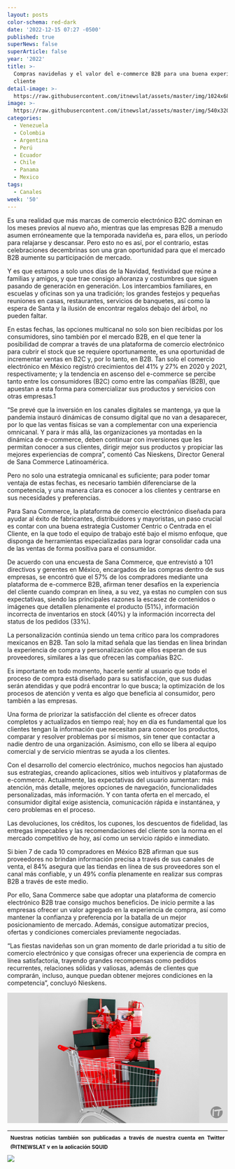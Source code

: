 ```yaml
---
layout: posts
color-schema: red-dark
date: '2022-12-15 07:27 -0500'
published: true
superNews: false
superArticle: false
year: '2022'
title: >-
  Compras navideñas y el valor del e-commerce B2B para una buena experiencia del
  cliente 
detail-image: >-
  https://raw.githubusercontent.com/itnewslat/assets/master/img/1024x680/carritos-con-regalos-g.jpg
image: >-
  https://raw.githubusercontent.com/itnewslat/assets/master/img/540x320/carritos-con-regalos-p.jpg
categories:
  - Venezuela
  - Colombia
  - Argentina
  - Perú
  - Ecuador
  - Chile
  - Panama
  - Mexico
tags:
  - Canales
week: '50'
---
```

Es una realidad que más marcas de comercio electrónico B2C dominan en los meses previos al nuevo año, mientras que las empresas B2B a menudo asumen erróneamente que la temporada navideña es, para ellos, un período para relajarse y descansar. Pero esto no es así, por el contrario, estas celebraciones decembrinas son una gran oportunidad para que el mercado B2B aumente su participación de mercado.

Y es que estamos a solo unos días de la Navidad, festividad que reúne a familias y amigos, y que trae consigo añoranza y costumbres que siguen pasando de generación en generación. Los intercambios familiares, en escuelas y oficinas son ya una tradición; los grandes festejos y pequeñas reuniones en casas, restaurantes, servicios de banquetes, así como la espera de Santa y la ilusión de encontrar regalos debajo del árbol, no pueden faltar.

En estas fechas, las opciones multicanal no solo son bien recibidas por los consumidores, sino también por el mercado B2B, en el que tener la posibilidad de comprar a través de una plataforma de comercio electrónico para cubrir el stock que se requiere oportunamente, es una oportunidad de incrementar ventas en B2C y, por lo tanto, en B2B. Tan solo el comercio electrónico en México registró crecimientos del 41% y 27% en 2020 y 2021, respectivamente; y la tendencia en ascenso del e-commerce se percibe tanto entre los consumidores (B2C) como entre las compañías (B2B), que apuestan a esta forma para comercializar sus productos y servicios con otras empresas.1

“Se prevé que la inversión en los canales digitales se mantenga, ya que la pandemia instauró dinámicas de consumo digital que no van a desaparecer, por lo que las ventas físicas se van a complementar con una experiencia omnicanal. Y para ir más allá, las organizaciones ya montadas en la dinámica de e-commerce, deben continuar con inversiones que les permitan conocer a sus clientes, dirigir mejor sus productos y propiciar las mejores experiencias de compra”, comentó Cas Nieskens, Director General de Sana Commerce Latinoamérica.

Pero no solo una estrategia omnicanal es suficiente; para poder tomar ventaja de estas fechas, es necesario también diferenciarse de la competencia, y una manera clara es conocer a los clientes y centrarse en sus necesidades y preferencias.

Para Sana Commerce, la plataforma de comercio electrónico diseñada para ayudar al éxito de fabricantes, distribuidores y mayoristas, un paso crucial es contar con una buena estrategia Customer Centric o Centrada en el Cliente, en la que todo el equipo de trabajo esté bajo el mismo enfoque, que disponga de herramientas especializadas para lograr consolidar cada una de las ventas de forma positiva para el consumidor.

De acuerdo con una encuesta de Sana Commerce, que entrevistó a 101 directivos y gerentes en México, encargados de las compras dentro de sus empresas, se encontró que el 57% de los compradores mediante una plataforma de e-commerce B2B, afirman tener desafíos en la experiencia del cliente cuando compran en línea, a su vez, ya estas no cumplen con sus expectativas, siendo las principales razones la escasez de contenidos o imágenes que detallen plenamente el producto (51%), información incorrecta de inventarios en stock (40%) y la información incorrecta del status de los pedidos (33%).

La personalización continúa siendo un tema crítico para los compradores mexicanos en B2B. Tan solo la mitad señala que las tiendas en línea brindan la experiencia de compra y personalización que ellos esperan de sus proveedores, similares a las que ofrecen las compañías B2C. 

Es importante en todo momento, hacerle sentir al usuario que todo el proceso de compra está diseñado para su satisfacción, que sus dudas serán atendidas y que podrá encontrar lo que busca; la optimización de los procesos de atención y venta es algo que beneficia al consumidor, pero también a las empresas. 

Una forma de priorizar la satisfacción del cliente es ofrecer datos completos y actualizados en tiempo real; hoy en día es fundamental que los clientes tengan la información que necesitan para conocer los productos, comparar y resolver problemas por sí mismos, sin tener que contactar a nadie dentro de una organización. Asimismo, con ello se libera al equipo comercial y de servicio mientras se ayuda a los clientes. 

Con el desarrollo del comercio electrónico, muchos negocios han ajustado sus estrategias, creando aplicaciones, sitios web intuitivos y plataformas de e-commerce. Actualmente, las expectativas del usuario aumentan: más atención, más detalle, mejores opciones de navegación, funcionalidades personalizadas, más información. Y con tanta oferta en el mercado, el consumidor digital exige asistencia, comunicación rápida e instantánea, y cero problemas en el proceso.

Las devoluciones, los créditos, los cupones, los descuentos de fidelidad, las entregas impecables y las recomendaciones del cliente son la norma en el mercado competitivo de hoy, así como un servicio rápido e inmediato.

Si bien 7 de cada 10 compradores en México B2B afirman que sus proveedores no brindan información precisa a través de sus canales de venta, el 84% asegura que las tiendas en línea de sus proveedores son el canal más confiable, y un 49% confía plenamente en realizar sus compras B2B a través de este medio.

Por ello, Sana Commerce sabe que adoptar una plataforma de comercio electrónico B2B trae consigo muchos beneficios. De inicio permite a las empresas ofrecer un valor agregado en la experiencia de compra, así como mantener la confianza y preferencia por la batalla de un mejor posicionamiento de mercado. Además, consigue automatizar precios, ofertas y condiciones comerciales previamente negociadas.

“Las fiestas navideñas son un gran momento de darle prioridad a tu sitio de comercio electrónico y que consigas ofrecer una experiencia de compra en línea satisfactoria, trayendo grandes recompensas como pedidos recurrentes, relaciones sólidas y valiosas, además de clientes que comprarán, incluso, aunque puedan obtener mejores condiciones en la competencia”, concluyó Nieskens.

![](https://raw.githubusercontent.com/itnewslat/assets/master/img/540x320/carritos-con-regalos-p.jpg)

<table style="height: 42px;" width="569">
<tbody>
<tr>
<td style="text-align: justify;"><sub><strong>Nuestras noticias también son publicadas a través de nuestra cuenta en Twitter <a href="https://twitter.com/itnewslat?lang=es">@ITNEWSLAT</a> y en la aplicación <a href="https://squidapp.co/en/">SQUID</a></strong></sub></td>
</tr>
</tbody>
</table>

<img src="https://tracker.metricool.com/c3po.jpg?hash=56f88a41e39ab42c063cc51676587a04"/>